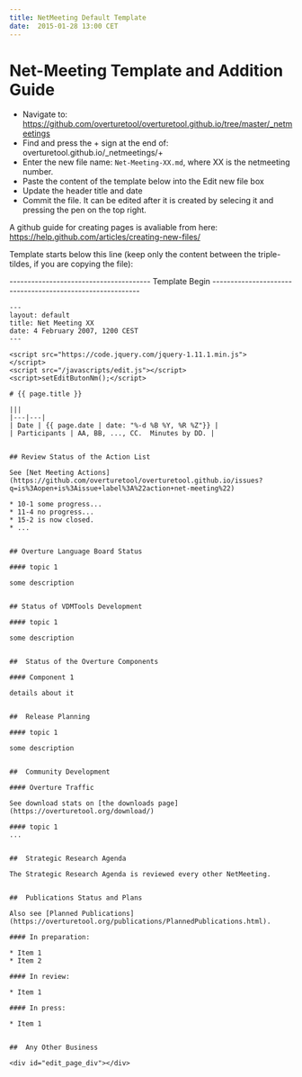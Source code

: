 ```yaml
---
title: NetMeeting Default Template
date:  2015-01-28 13:00 CET
---
```


# Net-Meeting Template and Addition Guide

<!-- _This template should be copied to the `_netmeetings/` directory and edited appropriately._ -->

* Navigate to: https://github.com/overturetool/overturetool.github.io/tree/master/_netmeetings
* Find and press the + sign at the end of: overturetool.github.io/_netmeetings/+
* Enter the new file name: `Net-Meeting-XX.md`, where XX is the netmeeting number.
* Paste the content of the template below into the Edit new file box
* Update the header title and date
* Commit the file. It can be edited after it is created by selecing it and pressing the pen on the top right.

A github guide for creating pages is avaliable from here: https://help.github.com/articles/creating-new-files/

Template starts below this line (keep only the content between the triple-tildes, if you are copying the file):

--------------------------------------- Template Begin ----------------------------------------------------------

~~~
---
layout: default
title: Net Meeting XX
date: 4 February 2007, 1200 CEST
---

<script src="https://code.jquery.com/jquery-1.11.1.min.js">
</script>
<script src="/javascripts/edit.js"></script>
<script>setEditButonNm();</script>

# {{ page.title }}

|||
|---|---|
| Date | {{ page.date | date: "%-d %B %Y, %R %Z"}} |
| Participants | AA, BB, ..., CC.  Minutes by DD. |


## Review Status of the Action List

See [Net Meeting Actions](https://github.com/overturetool/overturetool.github.io/issues?q=is%3Aopen+is%3Aissue+label%3A%22action+net-meeting%22)

* 10-1 some progress...
* 11-4 no progress...
* 15-2 is now closed.
* ...


## Overture Language Board Status

#### topic 1

some description


## Status of VDMTools Development

#### topic 1

some description


##  Status of the Overture Components

#### Component 1

details about it


##  Release Planning

#### topic 1

some description


##  Community Development

#### Overture Traffic

See download stats on [the downloads page](https://overturetool.org/download/)

#### topic 1
...


##  Strategic Research Agenda

The Strategic Research Agenda is reviewed every other NetMeeting.


##  Publications Status and Plans

Also see [Planned Publications](https://overturetool.org/publications/PlannedPublications.html).

#### In preparation:

* Item 1
* Item 2

#### In review:

* Item 1

#### In press:

* Item 1


##  Any Other Business

<div id="edit_page_div"></div>

~~~


